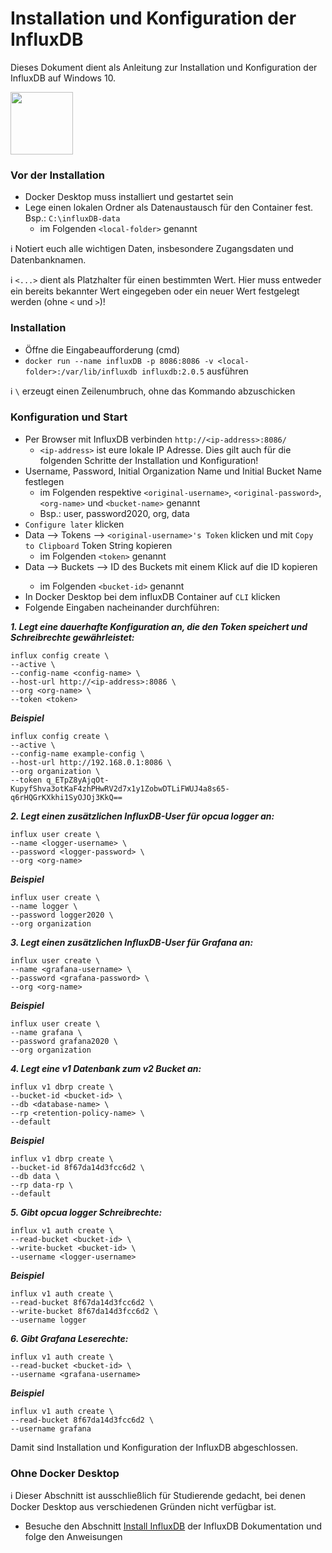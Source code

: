 # Installation und Konfiguration der InfluxDB

Dieses Dokument dient als Anleitung zur Installation und Konfiguration der InfluxDB auf Windows 10.

[<img src="https://www.influxdata.com/wp-content/uploads/influx-logo-white-01.svg" width="100">](https://www.influxdata.com/)

<!--:information_source: **Diese Anleitung wurde mit dem offiziellen InfluxDB 2.0.5 Docker Container getestet.** Sollte es mit einem späteren build zu Problemen kommen, kann bei der Installation statt `latest` auch `2.0.5` eingegeben werden.-->

### Vor der Installation
* Docker Desktop muss installiert und gestartet sein
* Lege einen lokalen Ordner als Datenaustausch für den Container fest. Bsp.: `C:\influxDB-data`
  * im Folgenden `<local-folder>` genannt

:information_source: Notiert euch alle wichtigen Daten, insbesondere Zugangsdaten und Datenbanknamen.

:information_source: `<...>` dient als Platzhalter für einen bestimmten Wert. Hier muss entweder ein bereits bekannter Wert eingegeben oder ein neuer Wert festgelegt werden (ohne `<` und `>`)!

### Installation
* Öffne die Eingabeaufforderung (cmd)
* `docker run --name influxDB -p 8086:8086 -v <local-folder>:/var/lib/influxdb influxdb:2.0.5` ausführen

:information_source: `\` erzeugt einen Zeilenumbruch, ohne das Kommando abzuschicken

### Konfiguration und Start
* Per Browser mit InfluxDB verbinden `http://<ip-address>:8086/`
  * `<ip-address>` ist eure lokale IP Adresse. Dies gilt auch für die folgenden Schritte der Installation und Konfiguration!
* Username, Password, Initial Organization Name und Initial Bucket Name festlegen
  * im Folgenden respektive `<original-username>`, `<original-password>`, `<org-name>` und `<bucket-name>` genannt
  * Bsp.: user, password2020, org, data
* `Configure later` klicken
* Data --> Tokens --> `<original-username>'s Token` klicken und mit `Copy to Clipboard` Token String kopieren
  * im Folgenden `<token>` genannt
* Data --> Buckets --> ID des Buckets <bucket-name> mit einem Klick auf die ID kopieren
  * im Folgenden `<bucket-id>` genannt
* In Docker Desktop bei dem influxDB Container auf `CLI` klicken
* Folgende Eingaben nacheinander durchführen:

___1. Legt eine dauerhafte Konfiguration an, die den Token speichert und Schreibrechte gewährleistet:___
```
influx config create \
--active \
--config-name <config-name> \
--host-url http://<ip-address>:8086 \
--org <org-name> \
--token <token>
```

___Beispiel___
```
influx config create \
--active \
--config-name example-config \
--host-url http://192.168.0.1:8086 \
--org organization \
--token q_ETpZ8yAjqOt-KupyfShva3otKaF4zhPHwRV2d7x1y1ZobwDTLiFWUJ4a8s65-q6rHQGrKXkhi1SyOJOj3KkQ==
```

___2. Legt einen zusätzlichen InfluxDB-User für opcua logger an:___
```
influx user create \
--name <logger-username> \
--password <logger-password> \
--org <org-name>
```

___Beispiel___
```
influx user create \
--name logger \
--password logger2020 \
--org organization
```

___3. Legt einen zusätzlichen InfluxDB-User für Grafana an:___
``` 
influx user create \
--name <grafana-username> \
--password <grafana-password> \
--org <org-name>
```

___Beispiel___
``` 
influx user create \
--name grafana \
--password grafana2020 \
--org organization
```

___4. Legt eine v1 Datenbank zum v2 Bucket an:___
``` 
influx v1 dbrp create \
--bucket-id <bucket-id> \
--db <database-name> \
--rp <retention-policy-name> \
--default
```

___Beispiel___
``` 
influx v1 dbrp create \
--bucket-id 8f67da14d3fcc6d2 \
--db data \
--rp data-rp \
--default
```

___5. Gibt opcua logger Schreibrechte:___
``` 
influx v1 auth create \
--read-bucket <bucket-id> \
--write-bucket <bucket-id> \
--username <logger-username>
```

___Beispiel___
``` 
influx v1 auth create \
--read-bucket 8f67da14d3fcc6d2 \
--write-bucket 8f67da14d3fcc6d2 \
--username logger
```

___6. Gibt Grafana Leserechte:___
``` 
influx v1 auth create \
--read-bucket <bucket-id> \
--username <grafana-username>
```

___Beispiel___
``` 
influx v1 auth create \
--read-bucket 8f67da14d3fcc6d2 \
--username grafana
```

Damit sind Installation und Konfiguration der InfluxDB abgeschlossen.

### Ohne Docker Desktop
:information_source: Dieser Abschnitt ist ausschließlich für Studierende gedacht, bei denen Docker Desktop aus verschiedenen Gründen nicht verfügbar ist.

* Besuche den Abschnitt [Install InfluxDB](https://docs.influxdata.com/influxdb/v2.0/install/) der InfluxDB Dokumentation und folge den Anweisungen
